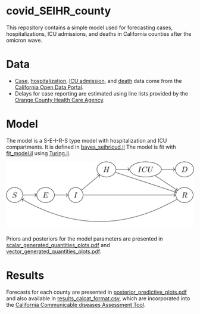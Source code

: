 # covid_SEIHR_county

This repository contains a simple model used for forecasting cases, hospitalizations, ICU admissions, and deaths in California counties after the omicron wave.

# Data

* [Case](https://data.ca.gov/dataset/covid-19-time-series-metrics-by-county-and-state1), [hospitalization](https://data.ca.gov/dataset/covid-19-hospital-data1), [ICU admission](https://data.ca.gov/dataset/covid-19-hospital-data1), and [death](https://data.ca.gov/dataset/covid-19-time-series-metrics-by-county-and-state1) data come from the [California Open Data Portal](https://data.ca.gov).
* Delays for case reporting are estimated using line lists provided by the [Orange County Health Care Agency](https://www.ochealthinfo.com).

# Model

The model is a S-E-I-R-S type model with hospitalization and ICU compartments. It is defined in [bayes_seihricud.jl](src/bayes_seihricud.jl)
The model is fit with [fit_model.jl](scripts/fit_model.jl) using [Turing.jl](https://turing.ml/stable/).

![model_diagram](notes/model_diagram.png)

Priors and posteriors for the model parameters are presented in [scalar_generated_quantities_plots.pdf](figures/scalar_generated_quantities_plots.pdf) and [vector_generated_quantities_plots.pdf](figures/vector_generated_quantities_plots.pdf).

# Results
Forecasts for each county are presented in [posterior_predictive_plots.pdf](figures/posterior_predictive_plots.pdf) and also available in [results_calcat_format.csv](results_calcat_format.csv), which are incorporated into the [California Communicable diseases Assessment Tool](https://calcat.covid19.ca.gov/cacovidmodels/).

